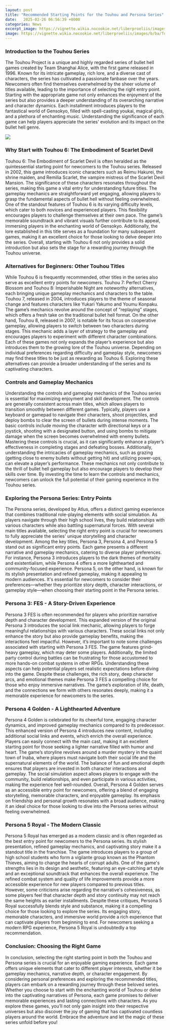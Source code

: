 ```yaml
---
layout: post
title: "Recommended Starting Points for the Touhou and Persona Series"
date:   2025-02-26 06:56:39 +0000
categories: News
excerpt_image: https://vignette.wikia.nocookie.net/liberproeliis/images/b/ba/Touhou_Project.jpg/revision/latest?cb=20170105003146&amp;path-prefix=pt-br
image: https://vignette.wikia.nocookie.net/liberproeliis/images/b/ba/Touhou_Project.jpg/revision/latest?cb=20170105003146&amp;path-prefix=pt-br
---
```


### Introduction to the Touhou Series
The Touhou Project is a unique and highly regarded series of bullet hell games created by Team Shanghai Alice, with the first game released in 1996. Known for its intricate gameplay, rich lore, and a diverse cast of characters, the series has cultivated a passionate fanbase over the years. Newcomers often find themselves overwhelmed by the sheer volume of titles available, leading to the importance of selecting the right entry point. Starting with the appropriate game not only enhances the enjoyment of the series but also provides a deeper understanding of its overarching narrative and character dynamics. Each installment introduces players to the fantastical world of Gensokyo, filled with spell-casting youkai, magical girls, and a plethora of enchanting music. Understanding the significance of each game can help players appreciate the series' evolution and its impact on the bullet hell genre.

![](https://vignette.wikia.nocookie.net/liberproeliis/images/b/ba/Touhou_Project.jpg/revision/latest?cb=20170105003146&amp;path-prefix=pt-br)
### Why Start with Touhou 6: The Embodiment of Scarlet Devil
Touhou 6: The Embodiment of Scarlet Devil is often heralded as the quintessential starting point for newcomers to the Touhou series. Released in 2002, this game introduces iconic characters such as Reimu Hakurei, the shrine maiden, and Remilia Scarlet, the vampire mistress of the Scarlet Devil Mansion. The significance of these characters resonates throughout the series, making this game a vital entry for understanding future titles. The gameplay mechanics are straightforward yet engaging, allowing players to grasp the fundamental aspects of bullet hell without feeling overwhelmed. 
One of the standout features of Touhou 6 is its varying difficulty levels, which cater to both novices and experienced players. This flexibility encourages players to challenge themselves at their own pace. The game’s memorable soundtrack and vibrant visuals further contribute to its appeal, immersing players in the enchanting world of Gensokyo. Additionally, the lore established in this title serves as a foundation for many subsequent games, making it an excellent choice for those looking to delve deeper into the series. Overall, starting with Touhou 6 not only provides a solid introduction but also sets the stage for a rewarding journey through the Touhou universe.
### Alternatives for Beginners: Other Touhou Titles
While Touhou 6 is frequently recommended, other titles in the series also serve as excellent entry points for newcomers. Touhou 7: Perfect Cherry Blossom and Touhou 8: Imperishable Night are noteworthy alternatives, each bringing unique gameplay mechanics and characters to the table. Touhou 7, released in 2004, introduces players to the theme of seasonal change and features characters like Yukari Yakumo and Youmu Konpaku. The game’s mechanics revolve around the concept of “replaying” stages, which offers a fresh take on the traditional bullet hell format.
On the other hand, Touhou 8, released in 2007, is notable for its focus on cooperative gameplay, allowing players to switch between two characters during stages. This mechanic adds a layer of strategy to the gameplay and encourages players to experiment with different character combinations. Each of these games not only expands the player’s experience but also introduces them to the growing lore of the Touhou universe. Depending on individual preferences regarding difficulty and gameplay style, newcomers may find these titles to be just as rewarding as Touhou 6. Exploring these alternatives can provide a broader understanding of the series and its captivating characters.
### Controls and Gameplay Mechanics
Understanding the controls and gameplay mechanics of the Touhou series is essential for maximizing enjoyment and skill development. The controls are generally consistent across main titles, which allows players to transition smoothly between different games. Typically, players use a keyboard or gamepad to navigate their characters, shoot projectiles, and deploy bombs to clear the screen of bullets during intense moments.
The basic controls include moving the character with directional keys or a joystick, shooting with a designated button, and using bombs to mitigate damage when the screen becomes overwhelmed with enemy bullets. Mastering these controls is crucial, as it can significantly enhance a player’s effectiveness in completing stages and defeating bosses. 
Additionally, understanding the intricacies of gameplay mechanics, such as grazing (getting close to enemy bullets without getting hit) and utilizing power-ups, can elevate a player’s performance. These mechanics not only contribute to the thrill of bullet hell gameplay but also encourage players to develop their skills over time. By investing the time to learn the controls and mechanics, newcomers can unlock the full potential of their gaming experience in the Touhou series.
### Exploring the Persona Series: Entry Points
The Persona series, developed by Atlus, offers a distinct gaming experience that combines traditional role-playing elements with social simulation. As players navigate through their high school lives, they build relationships with various characters while also battling supernatural forces. With several main titles available, selecting the right entry point is crucial for newcomers to fully appreciate the series' unique storytelling and character development.
Among the key titles, Persona 3, Persona 4, and Persona 5 stand out as significant entry points. Each game presents a different narrative and gameplay mechanics, catering to diverse player preferences. For instance, Persona 3 introduces players to the dark themes of mortality and existentialism, while Persona 4 offers a more lighthearted and community-focused experience. Persona 5, on the other hand, is known for its stylish presentation and refined gameplay, making it appealing to modern audiences. It's essential for newcomers to consider their preferences—whether they prioritize story depth, character interactions, or gameplay style—when choosing their starting point in the Persona series.
### Persona 3: FES - A Story-Driven Experience
Persona 3 FES is often recommended for players who prioritize narrative depth and character development. This expanded version of the original Persona 3 introduces the social link mechanic, allowing players to forge meaningful relationships with various characters. These social links not only enhance the story but also provide gameplay benefits, making the interactions feel impactful.
However, it’s important to note some challenges associated with starting with Persona 3 FES. The game features grind-heavy gameplay, which may deter some players. Additionally, the limited party control during battles can be frustrating for those accustomed to more hands-on combat systems in other RPGs. Understanding these aspects can help potential players set realistic expectations before diving into the game.
Despite these challenges, the rich story, deep character arcs, and emotional themes make Persona 3 FES a compelling choice for those who enjoy immersive narratives. The game’s exploration of life, death, and the connections we form with others resonates deeply, making it a memorable experience for newcomers to the series.
### Persona 4 Golden - A Lighthearted Adventure
Persona 4 Golden is celebrated for its cheerful tone, engaging character dynamics, and improved gameplay mechanics compared to its predecessor. This enhanced version of Persona 4 introduces new content, including additional social links and events, which enrich the overall experience. Players can easily connect with the main cast, making it an excellent starting point for those seeking a lighter narrative filled with humor and heart.
The game’s storyline revolves around a murder mystery in the quaint town of Inaba, where players must navigate both their social life and the supernatural elements of the world. The balance of fun and emotional depth ensures that players are invested in both character interactions and gameplay. The social simulation aspect allows players to engage with the community, build relationships, and even participate in various activities, making the experience feel well-rounded.
Overall, Persona 4 Golden serves as an accessible entry point for newcomers, offering a blend of engaging storytelling, memorable characters, and enjoyable gameplay. Its emphasis on friendship and personal growth resonates with a broad audience, making it an ideal choice for those looking to dive into the Persona series without feeling overwhelmed.
### Persona 5 Royal - The Modern Classic
Persona 5 Royal has emerged as a modern classic and is often regarded as the best entry point for newcomers to the Persona series. Its stylish presentation, refined gameplay mechanics, and captivating story make it a standout title in the franchise. The game introduces players to a group of high school students who form a vigilante group known as the Phantom Thieves, aiming to change the hearts of corrupt adults.
One of the game's strengths lies in its design and aesthetic, featuring an eye-catching art style and an exceptional soundtrack that enhances the overall experience. The refined combat system and quality of life improvements provide a more accessible experience for new players compared to previous titles. However, some criticisms arise regarding the narrative's cohesiveness, as some players feel that character depth and story continuity may not reach the same heights as earlier installments.
Despite these critiques, Persona 5 Royal successfully blends style and substance, making it a compelling choice for those looking to explore the series. Its engaging story, memorable characters, and immersive world provide a rich experience that can captivate players from beginning to end. For newcomers seeking a modern RPG experience, Persona 5 Royal is undoubtedly a top recommendation.
### Conclusion: Choosing the Right Game
In conclusion, selecting the right starting point in both the Touhou and Persona series is crucial for an enjoyable gaming experience. Each game offers unique elements that cater to different player interests, whether it be gameplay mechanics, narrative depth, or character engagement. By considering personal preferences and exploring the recommended titles, players can embark on a rewarding journey through these beloved series.
Whether you choose to start with the enchanting world of Touhou or delve into the captivating narratives of Persona, each game promises to deliver memorable experiences and lasting connections with characters. As you explore these games, you’ll not only gain insight into their respective universes but also discover the joy of gaming that has captivated countless players around the world. Embrace the adventure and let the magic of these series unfold before you!